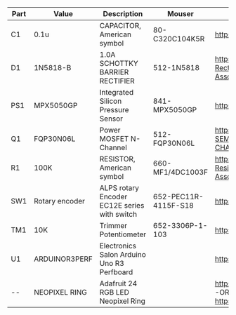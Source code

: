 | Part | Value          | Description                                  | Mouser               | Amazon                               |
| ---- | -------------- | -------------------------------------------- | -------------------- | ------------------------------------ |
| C1   | 0.1u           | CAPACITOR, American symbol                   | 80-C320C104K5R       | https://www.amazon.com/dp/B007SVHFXO |
| D1   | 1N5818-B       | 1.0A SCHOTTKY BARRIER RECTIFIER              | 512-1N5818           | https://www.amazon.com/BOJACK-Values-Rectifier-Schottky-Assortment/dp/B07YG8K1R9/ |
| PS1  | MPX5050GP      | Integrated Silicon Pressure Sensor           | 841-MPX5050GP        | https://www.amazon.com/dp/B005T5KNDK |
| Q1   | FQP30N06L      | Power MOSFET N-Channel                       | 512-FQP30N06L        | https://www.amazon.com/FAIRCHILD-SEMICONDUCTOR-FQP30N06L-CHANNEL-MOSFET/dp/B00MMY28AM/ |
| R1   | 100K           | RESISTOR, American symbol                    | 660-MF1/4DC1003F     | https://www.amazon.com/BOJACK-Resistor-Ohm-5-6M-Resistors-Assortment/dp/B07P3MFG5D/ |
| SW1  | Rotary encoder | ALPS rotary Encoder EC12E series with switch | 652-PEC11R-4115F-S18 | https://www.amazon.com/dp/B0197X1UZY |
| TM1  | 10K            | Trimmer Potentiometer                        | 652-3306P-1-103      | https://www.amazon.com/dp/B00SWK15KE |
| U1   | ARDUINOR3PERF  | Electronics Salon Arduino Uno R3 Perfboard   |                      | https://www.amazon.com/dp/B01J1KM3RM |
| --   | NEOPIXEL RING  | Adafruit 24 RGB LED Neopixel Ring            |                      | https://www.amazon.com/dp/B00K9M3WXG -OR- https://www.adafruit.com/product/1586|
